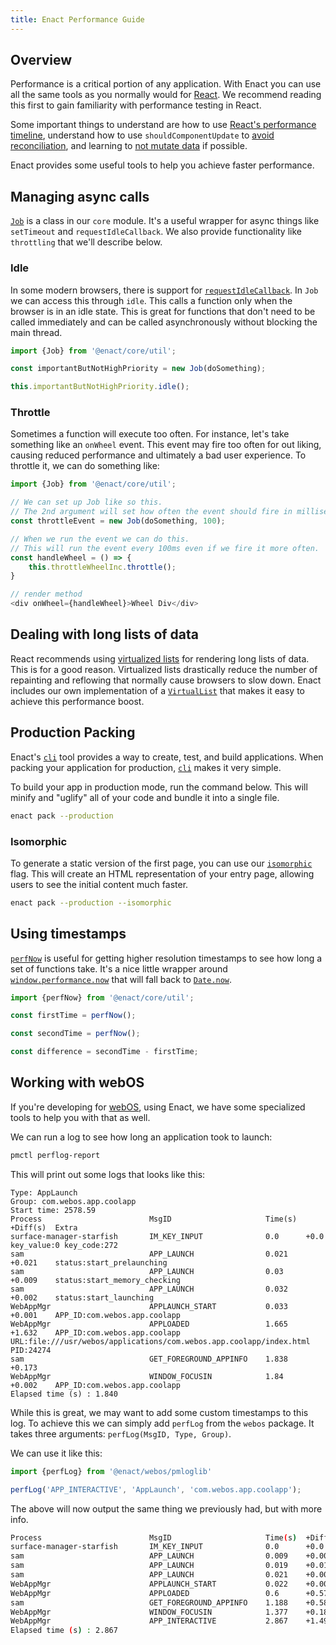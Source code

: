 ```yaml
---
title: Enact Performance Guide
---
```


## Overview

Performance is a critical portion of any application. With Enact you can use all the same tools as you normally would for [React](https://reactjs.org/docs/optimizing-performance.html). We recommend reading this first to gain familiarity with performance testing in React.

Some important things to understand are how to use [React's performance timeline](https://react.dev/learn/render-and-commit#optimizing-performance), understand how to use `shouldComponentUpdate` to [avoid reconciliation](https://reactjs.org/docs/optimizing-performance.html#avoid-reconciliation), and learning to [not mutate data](https://reactjs.org/docs/optimizing-performance.html#the-power-of-not-mutating-data) if possible.

Enact provides some useful tools to help you achieve faster performance.

## Managing async calls

[`Job`](../../modules/core/util/#Job) is a class in our `core` module. It's a useful wrapper for async things like `setTimeout` and `requestIdleCallback`. We also provide functionality like `throttling` that we'll describe below.

### Idle

In some modern browsers, there is support for [`requestIdleCallback`](https://developer.mozilla.org/en-US/docs/Web/API/Window/requestIdleCallback). In `Job` we can access this through `idle`. This calls a function only when the browser is in an idle state. This is great for functions that don't need to be called immediately and can be called asynchronously without blocking the main thread.

```javascript
import {Job} from '@enact/core/util';

const importantButNotHighPriority = new Job(doSomething);

this.importantButNotHighPriority.idle();
```

### Throttle

Sometimes a function will execute too often. For instance, let's take something like an `onWheel` event. This event may fire too often for out liking, causing reduced performance and ultimately a bad user experience. To throttle it, we can do something like:

```js
import {Job} from '@enact/core/util';

// We can set up Job like so this.
// The 2nd argument will set how often the event should fire in milliseconds
const throttleEvent = new Job(doSomething, 100);

// When we run the event we can do this.
// This will run the event every 100ms even if we fire it more often.
const handleWheel = () => {
    this.throttleWheelInc.throttle();
}

// render method
<div onWheel={handleWheel}>Wheel Div</div>
```

## Dealing with long lists of data

React recommends using [virtualized lists](https://reactjs.org/docs/optimizing-performance.html#virtualize-long-lists) for rendering long lists of data. This is for a good reason. Virtualized lists drastically reduce the number of repainting and reflowing that normally cause browsers to slow down. Enact includes our own implementation of a [`VirtualList`](../../modules/ui/VirtualList/) that makes it easy to achieve this performance boost.

## Production Packing

Enact's [`cli`](../../developer-tools/cli/) tool provides a way to create, test, and build applications. When packing your application for production, [`cli`](../../developer-tools/cli/) makes it very simple.

To build your app in production mode, run the command below. This will minify and "uglify" all of your code and bundle it into a single file.

```bash
enact pack --production
```

### Isomorphic

To generate a static version of the first page, you can use our [`isomorphic`](../../developer-tools/cli/isomorphic-support/) flag. This will create an HTML representation of your entry page, allowing users to see the initial content much faster.

```bash
enact pack --production --isomorphic
```

## Using timestamps

[`perfNow`](../../modules/core/util/#perfNow) is useful for getting higher resolution timestamps to see how long a set of functions take. It's a nice little wrapper around [`window.performance.now`](https://developer.mozilla.org/en-US/docs/Web/API/Performance/now) that will fall back to [`Date.now`](https://developer.mozilla.org/en-US/docs/Web/JavaScript/Reference/Global_Objects/Date/now). 

```js
import {perfNow} from '@enact/core/util';

const firstTime = perfNow();

const secondTime = perfNow();

const difference = secondTime - firstTime;
```

## Working with webOS

If you're developing for [webOS](http://webosose.org/), using Enact, we have some specialized tools to help you with that as well.

We can run a log to see how long an application took to launch:

```bash
pmctl perflog-report
```

This will print out some logs that looks like this:

```
Type: AppLaunch
Group: com.webos.app.coolapp
Start time: 2578.59
Process                        MsgID                     Time(s)  +Diff(s)  Extra
surface-manager-starfish       IM_KEY_INPUT              0.0      +0.0      key_value:0 key_code:272
sam                            APP_LAUNCH                0.021    +0.021    status:start_prelaunching
sam                            APP_LAUNCH                0.03     +0.009    status:start_memory_checking
sam                            APP_LAUNCH                0.032    +0.002    status:start_launching
WebAppMgr                      APPLAUNCH_START           0.033    +0.001    APP_ID:com.webos.app.coolapp
WebAppMgr                      APPLOADED                 1.665    +1.632    APP_ID:com.webos.app.coolapp URL:file:///usr/webos/applications/com.webos.app.coolapp/index.html PID:24274
sam                            GET_FOREGROUND_APPINFO    1.838    +0.173
WebAppMgr                      WINDOW_FOCUSIN            1.84     +0.002    APP_ID:com.webos.app.coolapp
Elapsed time (s) : 1.840
```

While this is great, we may want to add some custom timestamps to this log. To achieve this we can simply add `perfLog` from the `webos` package. It takes three arguments: `perfLog(MsgID, Type, Group)`.

We can use it like this:

```js
import {perfLog} from '@enact/webos/pmloglib'

perfLog('APP_INTERACTIVE', 'AppLaunch', 'com.webos.app.coolapp');
```

The above will now output the same thing we previously had, but with more info.

```bash
Process                        MsgID                     Time(s)  +Diff(s)  Extra
surface-manager-starfish       IM_KEY_INPUT              0.0      +0.0      key_value:0 key_code:272
sam                            APP_LAUNCH                0.009    +0.009    status:start_prelaunching
sam                            APP_LAUNCH                0.019    +0.01     status:start_memory_checking
sam                            APP_LAUNCH                0.021    +0.002    status:start_launching
WebAppMgr                      APPLAUNCH_START           0.022    +0.001    APP_ID:com.webos.app.coolapp
WebAppMgr                      APPLOADED                 0.6      +0.578    APP_ID:com.webos.app.coolapp URL:file:///usr/palm/applications/com.webos.app.coolapp/index.html PID:20509
sam                            GET_FOREGROUND_APPINFO    1.188    +0.588
WebAppMgr                      WINDOW_FOCUSIN            1.377    +0.189    APP_ID:com.webos.app.coolapp
WebAppMgr                      APP_INTERACTIVE           2.867    +1.49
Elapsed time (s) : 2.867
```
